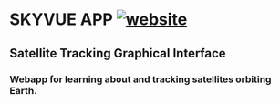 # SKYVUE APP <a href="https://skyvue.space">![website](https://img.shields.io/badge/https://skyvue.space-blue)</a>

## Satellite Tracking Graphical Interface

### Webapp for learning about and tracking satellites orbiting Earth.
  

  

